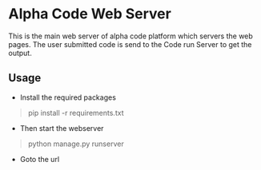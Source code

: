 Alpha Code Web Server
====================

This is the main web server of alpha code platform which servers the web pages. The user submitted code is send to the Code run Server to get the output.

## Usage

- Install the required packages

 > pip install -r requirements.txt

- Then start the webserver

 > python manage.py runserver

- Goto the url